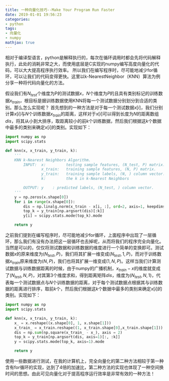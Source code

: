 ```yaml
---
title: 一种向量化技巧--Make Your Program Run Faster
date: 2019-01-01 19:56:23
categories:
- python
tags:
- 向量化
- numpy
mathjax: true
---
```


相对于编译型语言，python是解释执行的，每次在循环调用时都会先将代码解释执行，此处的消耗非常之大，而使用底层是C实现的numpy编写高度向量化的代码，可以大大提高程序执行效率。
所以我们在编写程序时，尽可能地减少for循环，可以让我们的代码变得更快。这里以k-NearestNeighbor（KNN）算法为例分享一种将代码向量化的方法。

假设我们有$N_{test}$个维度为P的测试数据$x$，$N$个维度为$P$的且具有类别标记的训练数据$x_{train}$，根目标是据训练数据使用KNN将每一个测试数据分别划分到合适的类别。那么怎么实现呢？
首先想到的一种方法是对于每一个测试数据$x[i]$，我们分别计算$x[i]$与$N$个训练数据$x_{train}$的距离，这样对于$x[i]$可以得到长度为$N$的距离数组$dis$，将其从小到大排序，取距离较小的前$k$个训练数据，然后我们根据这$k$个数据中最多的类别来确定$x[i]$的类别。实现如下：

```python
import numpy as np
import scipy.stats

def knn(x, x_train, y_train, k):
    '''
    KNN k-Nearest Neighbors Algorithm.
        INPUT:  x:         testing sample features, (N_test, P) matrix.
                x_train:   training sample features, (N, P) matrix.
                y_train:   training sample labels, (N, ) column vector.
                k:         the k in k-Nearest Neighbors

        OUTPUT: y    : predicted labels, (N_test, ) column vector.
    '''
    y = np.zeros(x.shape[0])
    for i in range(x.shape[0]):
        dis = np.linalg.norm(x_train - x[i, :], ord=2, axis=1, keepdims=True).flatten() # 耗时
        top_k = y_train[np.argsort(dis)[:k]]
        y[i] = scipy.stats.mode(top_k).mode

    return y
```
之前我们提到在编写程序时，尽可能地减少for循环，上面程序中出现了一层循环，那么我们有没有办法把这一层循环也去掉呢，从而将我们的程序完全向量化。当然是可以的，仅仅将测试数据和训练数据的维度进行一个简单的变换即可。测试数据$x$的原来维度为$(N_{test},P)$，我们将其扩展一维变成$(N_{test},1,P)$，而对于训练数据$x_{train}$原来维度为$(N,P)$，我们也将其扩展一维变成$(1,N,P)$。这样当我们计算测试数据与训练数据距离的时候，由于numpy的广播机制，$x_{train} - x$的维度就变成了$(N_{test},N,P)$，对其第3个维度求和，得到距离矩阵$dis$，维度为$(N_{test},N,1)$，代表每一个测试数据点与$N$个训练数据的距离，对于每个测试数据点根据其与训练数据的距离进行排序，取前$k$个，然后我们根据这$k$个数据中最多的类别来确定$x[i]$的类别。实现如下：

```python
import numpy as np
import scipy.stats

def knn(x, x_train, y_train, k):
    x_ = x.reshape((x.shape[0], 1, x.shape[1]))
    x_train_ = x_train.reshape((1, x_train.shape[0],x_train.shape[1]))
    dis = np.sum(np.square(x_train_ - x_), axis = 2)
    top_k = y_train[np.argsort(dis, axis=1)[:, :k]]
    y = scipy.stats.mode(top_k, axis=1).mode  

    return y
```
使用一些数据进行测试，在我的计算机上，完全向量化的第二种方法相较于第一种含有for循环的实现，达到了4倍的加速比，第二种方法的实现也体现了一种空间换时间的思想。由此可见向量化对于提高程序运行效率是非常有效的一种方法！